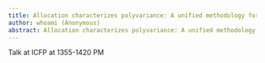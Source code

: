 ```yaml
---
title: Allocation characterizes polyvariance: A unified methodology for polyvariant control-flow analysis
author: whoami (Anonymous)
abstract: Allocation characterizes polyvariance: A unified methodology for polyvariant control-flow analysis
---
```


Talk at ICFP at 1355-1420 PM
